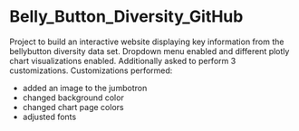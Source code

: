 # Belly_Button_Diversity_GitHub

Project to build an interactive website displaying key information from the bellybutton diversity data set.  Dropdown menu enabled and different plotly chart visualizations enabled.  Additionally asked to perform 3 customizations.  Customizations performed:
* added an image to the jumbotron
* changed background color
* changed chart page colors
* adjusted fonts
